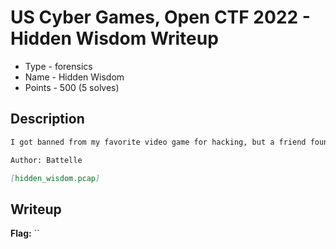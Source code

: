 # US Cyber Games, Open CTF 2022 - Hidden Wisdom Writeup
- Type - forensics
- Name - Hidden Wisdom
- Points - 500 (5 solves)

## Description
```markdown
I got banned from my favorite video game for hacking, but a friend found a way to send me a message through the game anyway. Can you help me find his hidden wisdom?

Author: Battelle

[hidden_wisdom.pcap]
```

## Writeup


**Flag:** ``